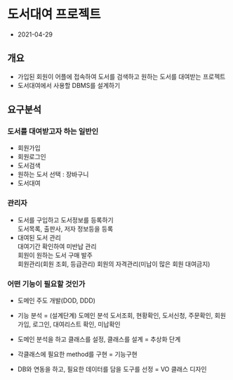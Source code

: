 # 도서대여 프로젝트
* 2021-04-29

## 개요
* 가입된 회원이 어플에 접속하여 도서를 검색하고 원하는 도서를 대여받는 프로젝트
* 도서대여에서 사용할 DBMS를 설계하기

## 요구분석

### 도서를 대여받고자 하는 일반인
* 회원가입
* 회원로그인 
* 도서검색
* 원하는 도서 선택 : 장바구니
* 도서대여

### 관리자
* 도서를 구입하고 도서정보를 등록하기  
도서목록, 출판사, 저자 정보등을 등록  
* 대여된 도서 관리  
대여기간 확인하여 미반납 관리  
회원이 원하는 도서 구매 발주  
회원관리(회원 조회, 등급관리)
회원의 자격관리(미납이 많은 회원 대여금지)

### 어떤 기능이 필요할 것인가
* 도메인 주도 개발(DOD, DDD)

* 기능 분석 = (설계단계) 도메인 분석
도서조회, 현황확인, 도서신청, 주문확인, 회원가입, 로그인, 대여리스트 확인, 미납확인 

* 도메인 분석을 하고 클래스를 설정, 클래스를 설계 = 추상화 단계

* 각클래스에 필요한 method를 구현 = 기능구현

* DB와 연동을 하고, 필요한 데이터를 담을 도구를 선정 = VO 클래스 디자인

